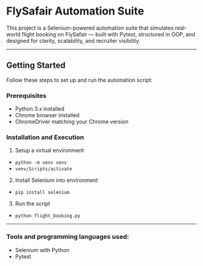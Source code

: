 # FlySafair Automation Suite
This project is a Selenium-powered automation suite that simulates real-world flight booking on FlySafair — built with Pytest, structured in OOP, and designed for clarity, scalability, and recruiter visibility.

---

## Getting Started

Follow these steps to set up and run the automation script:

### Prerequisites
- Python 3.x installed
- Chrome browser installed
- ChromeDriver matching your Chrome version

### Installation and Execution

1. Setup a virtual environment
-  `python -m venv venv`
- `venv/Scripts/activate`

2. Install Selenium into environment
- `pip install selenium`

3. Run the script
- `python flight_booking.py`

---

### Tools and programming languages used: <br>
- Selenium with Python
- Pytest




